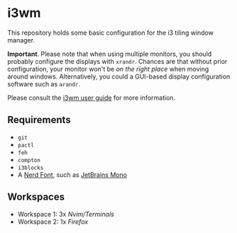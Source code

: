 # i3wm

This repository holds some basic configuration for the i3 tiling window manager.

**Important**. Please note that when using multiple monitors, you should probably configure the displays with `xrandr`. Chances are that without prior configuration, your monitor won't be *on the right place* when moving around windows. Alternatively, you could a GUI-based display configuration software such as `arandr`.

Please consult the [i3wm user guide](https://i3wm.org/docs/userguide.html) for more information.

## Requirements

- `git`
- `pactl`
- `feh`
- `compton`
- `i3blocks`
- A [Nerd Font](https://www.nerdfonts.com/), such as [JetBrains Mono](https://www.programmingfonts.org/#jetbrainsmono)

## Workspaces

- Workspace 1: 3x *Nvim/Terminals*
- Workspace 2: 1x *Firefox*
